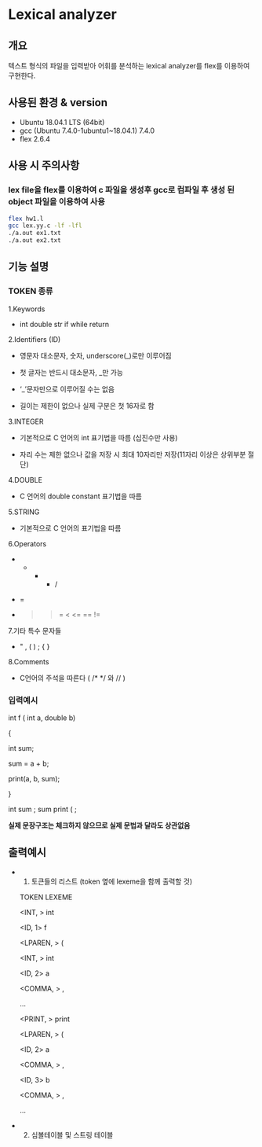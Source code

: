 # Lexical analyzer

## 개요
텍스트 형식의 파일을 입력받아 어휘를 분석하는 lexical analyzer를 flex를 이용하여 구현한다.

## 사용된 환경 & version
- Ubuntu 18.04.1 LTS (64bit)
- gcc (Ubuntu 7.4.0-1ubuntu1~18.04.1) 7.4.0
- flex 2.6.4

## 사용 시 주의사항
### lex file을 flex를 이용하여 c 파일을 생성후 gcc로 컴파일 후 생성 된 object 파일을 이용하여 사용

```bash
flex hw1.l
gcc lex.yy.c -lf -lfl
./a.out ex1.txt
./a.out ex2.txt
```


## 기능 설명
### TOKEN 종류
  
1.Keywords
  
-  int double str if while return
    
2.Identifiers (ID)

- 영문자 대소문자, 숫자, underscore(_)로만 이루어짐

- 첫 글자는 반드시 대소문자, _만 가능

- ‘_’문자만으로 이루어질 수는 없음

- 길이는 제한이 없으나 실제 구분은 첫 16자로 함
  
3.INTEGER

- 기본적으로 C 언어의 int 표기법을 따름 (십진수만 사용)

- 자리 수는 제한 없으나 값을 저장 시 최대 10자리만 저장(11자리 이상은 상위부분 절단)

4.DOUBLE
    
- C 언어의 double constant 표기법을 따름
  
5.STRING
    
- 기본적으로 C 언어의 표기법을 따름
  
6.Operators

- +  -  *  /  

- =

- > >= < <= == !=
 
7.기타 특수 문자들

- "  ,  (  ) ; { }
     
8.Comments

- C언어의 주석을 따른다 ( /* */ 와 // )



### 입력예시

int f ( int a, double b)

{

   int sum;
   
   sum = a + b;
   
   print(a, b, sum);
   
}

int sum ; sum print ( ;  

**실제 문장구조는 체크하지 않으므로 실제 문법과 달라도 상관없음**

## 출력예시

- 1. 토큰들의 리스트 (token 옆에 lexeme을 함께 출력할 것)

	TOKEN		    LEXEME
	
	<INT, >		  	int
	
	<ID, 1>		  	f
	
   <LPAREN, >		(
   
	<INT, >		  	int
	
	<ID, 2>		  	a
	
	<COMMA, >	 	,
	
    ...
      
	<PRINT, >		print
	
    <LPAREN, >		(
    
	<ID, 2>		  	a
	
	<COMMA, >	 	,
	
	<ID, 3>		  	b
	
	<COMMA, >	 	,
	
    ...
    
- 2. 심볼테이블 및 스트링 테이블

